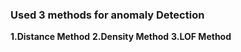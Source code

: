 ### Used 3 methods for anomaly Detection
**1.Distance Method**
**2.Density Method**
**3.LOF Method**
